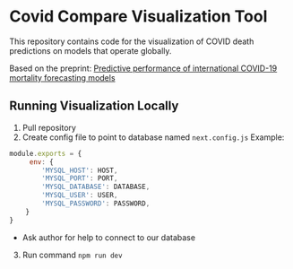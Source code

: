 # Covid Compare Visualization Tool

This repository contains code for the visualization of COVID death predictions on models that operate globally. 

Based on the preprint: [Predictive performance of international COVID-19 mortality forecasting models](https://www.medrxiv.org/content/10.1101/2020.07.13.20151233v5.external-links.html)

## Running Visualization Locally

1. Pull repository
2. Create config file to point to database named `next.config.js`
Example:
```javascript
module.exports = { 
     env: {    
        'MYSQL_HOST': HOST,   
        'MYSQL_PORT': PORT,    
        'MYSQL_DATABASE': DATABASE,    
        'MYSQL_USER': USER,    
        'MYSQL_PASSWORD': PASSWORD,  
    }
}
```

- Ask author for help to connect to our database

3. Run command `npm run dev`
